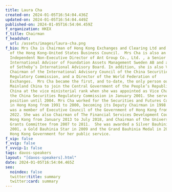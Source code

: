 ```yaml
---
title: Laura Cha
created-on: 2024-01-05T16:54:04.436Z
updated-on: 2024-01-05T16:54:04.449Z
published-on: 2024-01-05T16:54:04.459Z
f_organization: HKEX
f_title: Chairman
f_headshot:
  url: /assets/images/laura-cha.png
f_bio: Mrs Cha is Chairman of Hong Kong Exchanges and Clearing Ltd and a member
  of the Hong Kong-United States Business Council.  Mrs Cha is also an
  Independent Non-Executive Director of Ant Group Co., Ltd. , a Senior
  International Advisor of Foundation Assets Management Sweden AB and a member
  of Sotheby’s International Advisory Board. In addition, she is also Vice
  Chairman of the International Advisory Council of the China Securities
  Regulatory Commission, and a Director of the World Federation of
  Exchanges.  Mrs Cha became the first, and to-date, the only person outside
  Mainland China to join the Central Government of the People’s Republic of
  China at the vice ministerial rank when she was appointed as Vice Chairman of
  the China Securities Regulatory Commission in January 2001. She served in that
  position until 2004. Mrs Cha worked for the Securities and Futures Commission
  in Hong Kong from 1991 to 2000, becoming its Deputy Chairman in 1998.  Mrs Cha
  was a member of Executive Council of the Government of Hong Kong from 2004 to
  2022. She was also Chairman of The Financial Services Development Council of
  Hong Kong from January 2013 to July 2018, and Chairman of the University
  Grants Committee from 2007 to 2011.  She was awarded a Silver Bauhinia Star in
  2001, a Gold Bauhinia Star in 2009 and the Grand Bauhinia Medal in 2017 by the
  Hong Kong Government for her public service.
f_vip: false
f_vvip: false
f_vvvip-1: false
tags: davos-speakers
layout: "[davos-speakers].html"
date: 2024-01-05T16:54:04.465Z
seo:
  noindex: false
  twitter:title: summary
  twitter:card: summary
---
```

